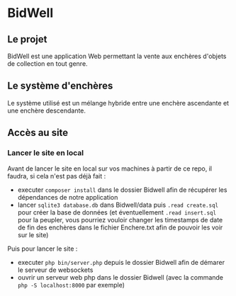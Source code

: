 # BidWell

## Le projet

BidWell est une application Web permettant la vente aux enchères d'objets de collection en tout genre.

## Le système d'enchères

Le système utilisé est un mélange hybride entre une enchère ascendante et une enchère descendante.

## Accès au site

### Lancer le site en local

Avant de lancer le site en local sur vos machines à partir de ce repo, il faudra, si cela n'est pas déjà fait :

- executer `composer install` dans le dossier Bidwell afin de récupérer les dépendances de notre application
- lancer `sqlite3 database.db` dans Bidwell/data puis `.read create.sql` pour créer la base de données
  (et éventuellement `.read insert.sql` pour la peupler,
  vous pourriez vouloir changer les timestamps de date de fin des enchères
  dans le fichier Enchere.txt afin de pouvoir les voir sur le site)

Puis pour lancer le site :

- executer `php bin/server.php` depuis le dossier Bidwell afin de démarer le serveur de websockets
- ouvrir un serveur web php dans le dossier Bidwell (avec la commande `php -S localhost:8000` par exemple)
